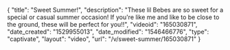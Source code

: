 {
    "title": "Sweet Summer!",
    "description": "These lil Bebes are so sweet for a special or casual summer occasion! If you're like me and like to be close to the ground, these will be perfect for you!!",
    "videoid": "165030871",
    "date_created": "1529955013",
    "date_modified": "1546466776",
    "type": "captivate",
    "layout": "video",
    "url": "\/v\/sweet-summer\/165030871"
}